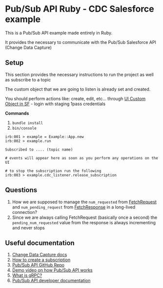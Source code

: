 # Pub/Sub API Ruby - CDC Salesforce example

This is a Pub/Sub API example made entirely in Ruby.

It provides the necessary to communicate with the Pub/Sub Salesforce API (Change Data Capture)

## Setup

This section provides the necessary instructions to run the project as well as subscribe to a topic

The custom object that we are going to listen is already set and created.

You should perform actions like: create, edit, etc... through [UI Custom Object in SF](https://renofi--stag.sandbox.lightning.force.com/lightning/o/Game__c/home) - login with staging 1pass credentials

**Commands**

1. `bundle install`
2. `bin/console`

```console
irb:001 > example = Example::App.new
irb:002 > example.run

Subscribed to .... (topic name)

# events will appear here as soon as you perform any operations on the UI

# to stop the subscription run the following
irb:003 > example.cdc_listener.release_subscription
```

## Questions

1. How we are supposed to manage the `num_requested` from [FetchRequest](proto/pubsub_api.proto) and `num_pending_request` from [FetchResponse](proto/pubsub_api.proto) in a long-lived connection?
2. Since we are always calling FetchRequest (basically once a second) the `pending_num_requested` value from the response is always incrementing and never stops

## Useful documentation
1. [Change Data Capture docs](https://trailhead.salesforce.com/content/learn/modules/change-data-capture)
2. [How to create a subscription](https://trailhead.salesforce.com/content/learn/modules/change-data-capture/subscribe-to-events#subscribe-using-pub-sub-api)
3. [Pub/Sub API GitHub Repo](https://github.com/forcedotcom/pub-sub-api)
4. [Demo video on how Pub/Sub API works](https://www.youtube.com/watch?v=g9P87_loVVA)
5. [What is gRPC?](https://grpc.io/docs/what-is-grpc/)
6. [Pub/Sub API developer documentation](https://developer.salesforce.com/docs/platform/pub-sub-api/overview)
